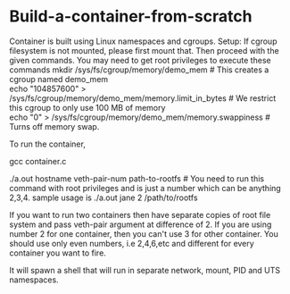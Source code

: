 # Build-a-container-from-scratch
Container is built using Linux namespaces and cgroups.
Setup:
If cgroup filesystem is not mounted, please first mount that. Then proceed with the given commands. You may need to get root privileges to execute these commands
mkdir /sys/fs/cgroup/memory/demo_mem          # This creates a cgroup named demo_mem                                                                          
echo "104857600" > /sys/fs/cgroup/memory/demo_mem/memory.limit_in_bytes # We restrict this cgroup to only use 100 MB of memory                                                 
echo "0" > /sys/fs/cgroup/memory/demo_mem/memory.swappiness # Turns off memory swap.

To run the container,

gcc container.c

./a.out hostname veth-pair-num path-to-rootfs # You need to run this command with root privileges and <veth-pair> is just a number which can be anything 2,3,4. sample usage is ./a.out jane 2 /path/to/rootfs


If you want to run two containers then have separate copies of root file system and pass veth-pair argument at difference of 2. If you are using number 2 for one container, then you can't use 3 for other container. You should use only even numbers, i.e 2,4,6,etc and different for every container you want to fire.
  
It will spawn a shell that will run in separate network, mount, PID and UTS namespaces.
